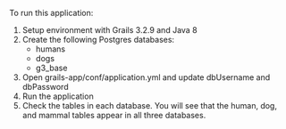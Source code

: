 To run this application:
1. Setup environment with Grails 3.2.9 and Java 8
2. Create the following Postgres databases:
    * humans
    * dogs
    * g3_base
3. Open grails-app/conf/application.yml and update dbUsername and dbPassword
4. Run the application
5. Check the tables in each database.  You will see that the human, dog, and mammal tables appear in all three databases.
